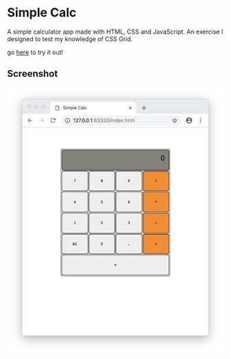 # Simple Calc
A simple calculator app made with HTML, CSS and JavaScript. An exercise I designed to test my knowledge of CSS Grid.

go [here](https://spikeburton.github.io/simple-calc/) to try it out!

## Screenshot
![The app in action](./screenshot.png?raw=true "Simple Calc")
